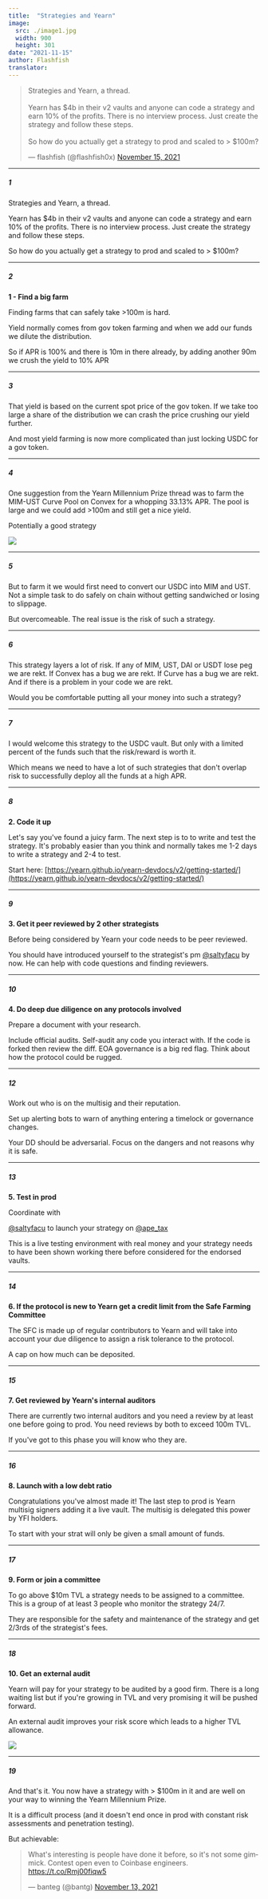 ```yaml
---
title:  "Strategies and Yearn"
image:
  src: ./image1.jpg
  width: 900
  height: 301
date: "2021-11-15"
author: Flashfish
translator:
---
```


<blockquote class="twitter-tweet" data-dnt="true"><p lang="en" dir="ltr">Strategies and Yearn, a thread. <br><br>Yearn has $4b in their v2 vaults and anyone can code a strategy and earn 10% of the profits. There is no interview process. Just create the strategy and follow these steps.<br><br>So how do you actually get a strategy to prod and scaled to &gt; $100m?</p>&mdash; flashfish (@flashfish0x) <a href="https://twitter.com/flashfish0x/status/1460246273488044036?ref_src=twsrc%5Etfw">November 15, 2021</a></blockquote> <script async src="https://platform.twitter.com/widgets.js" charset="utf-8"></script> 

---

##### 1

Strategies and Yearn, a thread.

Yearn has $4b in their v2 vaults and anyone can code a strategy and earn 10% of the profits. There is no interview process. Just create the strategy and follow these steps.

So how do you actually get a strategy to prod and scaled to > $100m?

---

##### 2

**1 - Find a big farm**

Finding farms that can safely take >100m is hard.

Yield normally comes from gov token farming and when we add our funds we dilute the distribution.

So if APR is 100% and there is 10m in there already, by adding another 90m we crush the yield to 10% APR

---

##### 3

That yield is based on the current spot price of the gov token. If we take too large a share of the distribution we can crash the price crushing our yield further.

And most yield farming is now more complicated than just locking USDC for a gov token.

---

##### 4

One suggestion from the Yearn Millennium Prize thread was to farm the MIM-UST Curve Pool on Convex for a whopping 33.13% APR. The pool is large and we could add >100m and still get a nice yield.

Potentially a good strategy

![](./image1.jpg?w=900&h=301)

---

##### 5

But to farm it we would first need to convert our USDC into MIM and UST. Not a simple task to do safely on chain without getting sandwiched or losing to slippage.

But overcomeable. The real issue is the risk of such a strategy.

---

##### 6

This strategy layers a lot of risk. If any of MIM, UST, DAI or USDT lose peg we are rekt. If Convex has a bug we are rekt. If Curve has a bug we are rekt. And if there is a problem in your code we are rekt.

Would you be comfortable putting all your money into such a strategy?

---

##### 7

I would welcome this strategy to the USDC vault. But only with a limited percent of the funds such that the risk/reward is worth it.

Which means we need to have a lot of such strategies that don't overlap risk to successfully deploy all the funds at a high APR.

---

##### 8

**2. Code it up**

Let's say you've found a juicy farm. The next step is to to write and test the strategy. It's probably easier than you think and normally takes me 1-2 days to write a strategy and 2-4 to test.

Start here: [https://yearn.github.io/yearn-devdocs/v2/getting-started/](https://yearn.github.io/yearn-devdocs/v2/getting-started/)

---

##### 9

**3. Get it peer reviewed by 2 other strategists**

Before being considered by Yearn your code needs to be peer reviewed.

You should have introduced yourself to the strategist's pm [@saltyfacu](https://twitter.com/saltyfacu) by now. He can help with code questions and finding reviewers.

---

##### 10

**4. Do deep due diligence on any protocols involved**

Prepare a document with your research.

Include official audits. Self-audit any code you interact with. If the code is forked then review the diff. EOA governance is a big red flag. Think about how the protocol could be rugged.

---

##### 12

Work out who is on the multisig and their reputation.

Set up alerting bots to warn of anything entering a timelock or governance changes.

Your DD should be adversarial. Focus on the dangers and not reasons why it is safe.

---

##### 13

**5. Test in prod**

Coordinate with

[@saltyfacu](https://twitter.com/saltyfacu) to launch your strategy on [@ape_tax](https://twitter.com/ape_tax)

This is a live testing environment with real money and your strategy needs to have been shown working there before considered for the endorsed vaults.

---

##### 14

**6. If the protocol is new to Yearn get a credit limit from the Safe Farming Committee**

The SFC is made up of regular contributors to Yearn and will take into account your due diligence to assign a risk tolerance to the protocol.

A cap on how much can be deposited.

---

##### 15

**7. Get reviewed by Yearn's internal auditors**

There are currently two internal auditors and you need a review by at least one before going to prod. You need reviews by both to exceed 100m TVL.

If you've got to this phase you will know who they are.

---

##### 16

**8. Launch with a low debt ratio**

Congratulations you've almost made it! The last step to prod is Yearn multisig signers adding it a live vault. The multisig is delegated this power by YFI holders.

To start with your strat will only be given a small amount of funds.

---

##### 17

**9. Form or join a committee**

To go above $10m TVL a strategy needs to be assigned to a committee. This is a group of at least 3 people who monitor the strategy 24/7.

They are responsible for the safety and maintenance of the strategy and get 2/3rds of the strategist's fees.

---

##### 18

**10. Get an external audit**

Yearn will pay for your strategy to be audited by a good firm. There is a long waiting list but if you're growing in TVL and very promising it will be pushed forward.

An external audit improves your risk score which leads to a higher TVL allowance.

![](./image2.jpg?w=900&h=257)

---

##### 19

And that's it. You now have a strategy with > $100m in it and are well on your way to winning the Yearn Millennium Prize.

It is a difficult process (and it doesn't end once in prod with constant risk assessments and penetration testing).

But achievable:

<blockquote class="twitter-tweet" data-dnt="true"><p lang="en" dir="ltr">What&#39;s interesting is people have done it before, so it&#39;s not some gimmick. Contest open even to Coinbase engineers. <a href="https://t.co/Rmj00fiqw5">https://t.co/Rmj00fiqw5</a></p>&mdash; banteg (@bantg) <a href="https://twitter.com/bantg/status/1459659745523118088?ref_src=twsrc%5Etfw">November 13, 2021</a></blockquote> <script async src="https://platform.twitter.com/widgets.js" charset="utf-8"></script> 

